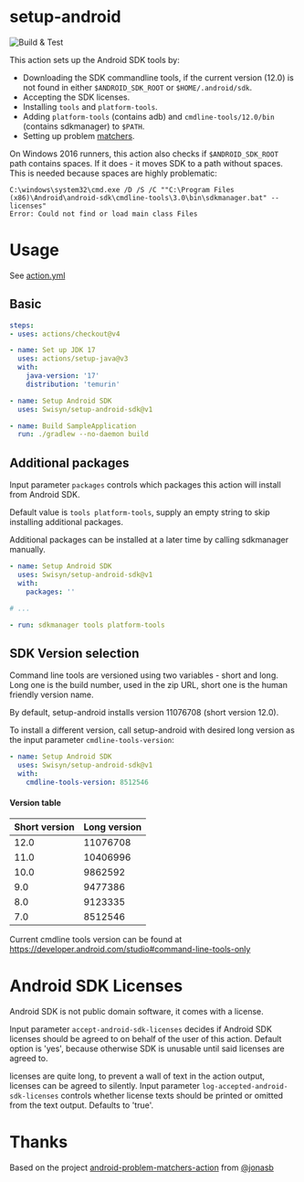 # setup-android

![Build & Test](https://github.com/Swisyn/setup-android-sdk/workflows/Build%20&%20Test/badge.svg)

This action sets up the Android SDK tools by:
 - Downloading the SDK commandline tools, if the current version (12.0) is not found in either `$ANDROID_SDK_ROOT` or `$HOME/.android/sdk`.
 - Accepting the SDK licenses.
 - Installing `tools` and `platform-tools`.
 - Adding `platform-tools` (contains adb) and `cmdline-tools/12.0/bin` (contains sdkmanager) to `$PATH`.
 - Setting up problem [matchers](/matchers.json).

On Windows 2016 runners, this action also checks if `$ANDROID_SDK_ROOT` path contains spaces.
If it does - it moves SDK to a path without spaces. This is needed because spaces are highly problematic:
```
C:\windows\system32\cmd.exe /D /S /C ""C:\Program Files (x86)\Android\android-sdk\cmdline-tools\3.0\bin\sdkmanager.bat" --licenses"
Error: Could not find or load main class Files
```

# Usage

See [action.yml](action.yml)

## Basic
```yaml
steps:
- uses: actions/checkout@v4

- name: Set up JDK 17
  uses: actions/setup-java@v3
  with:
    java-version: '17'
    distribution: 'temurin'

- name: Setup Android SDK
  uses: Swisyn/setup-android-sdk@v1

- name: Build SampleApplication
  run: ./gradlew --no-daemon build
```

## Additional packages
Input parameter `packages` controls which packages this action will install from Android SDK.

Default value is `tools platform-tools`, supply an empty string to skip installing additional packages.

Additional packages can be installed at a later time by calling sdkmanager manually.

```yaml
- name: Setup Android SDK
  uses: Swisyn/setup-android-sdk@v1
  with:
    packages: ''

# ...

- run: sdkmanager tools platform-tools
```

## SDK Version selection

Command line tools are versioned using two variables - short and long.
Long one is the build number, used in the zip URL, short one is the human friendly version name.

By default, setup-android installs version 11076708 (short version 12.0).

To install a different version, call setup-android with desired long version as the input parameter `cmdline-tools-version`:
```yaml
- name: Setup Android SDK
  uses: Swisyn/setup-android-sdk@v1
  with:
    cmdline-tools-version: 8512546
```

#### Version table
| Short version | Long version |
| --- | --- |
| 12.0 | 11076708 |
| 11.0 | 10406996 |
| 10.0 | 9862592 |
| 9.0 | 9477386 |
| 8.0 | 9123335 |
| 7.0 | 8512546 |

Current cmdline tools version can be found at https://developer.android.com/studio#command-line-tools-only


# Android SDK Licenses

Android SDK is not public domain software, it comes with a license.

Input parameter `accept-android-sdk-licenses` decides if Android SDK licenses should be agreed to on behalf of the user of this action.
Default option is 'yes', because otherwise SDK is unusable until said licenses are agreed to.

licenses are quite long, to prevent a wall of text in the action output, licenses can be agreed to silently.
Input parameter `log-accepted-android-sdk-licenses` controls whether license texts should be printed or omitted from the text output. Defaults to 'true'.

# Thanks
Based on the project [android-problem-matchers-action](https://github.com/jonasb/android-problem-matchers-action) from [@jonasb](https://github.com/jonasb)
